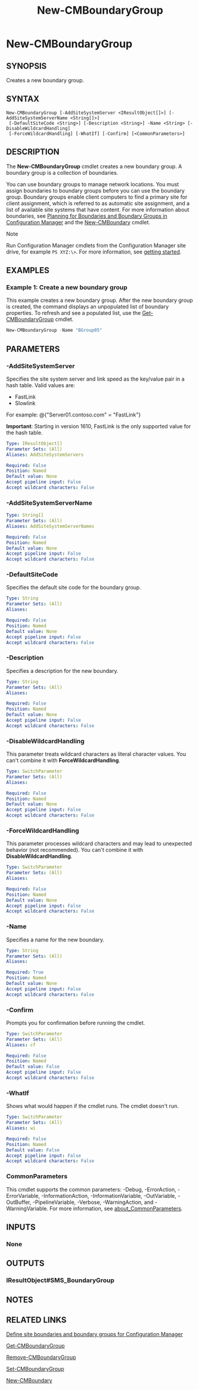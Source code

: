 ﻿---
description: Creates a new boundary group.
external help file: AdminUI.PS.dll-Help.xml
Module Name: ConfigurationManager
ms.date: 05/05/2019
schema: 2.0.0
title: New-CMBoundaryGroup
---

# New-CMBoundaryGroup

## SYNOPSIS
Creates a new boundary group.

## SYNTAX

```
New-CMBoundaryGroup [-AddSiteSystemServer <IResultObject[]>] [-AddSiteSystemServerName <String[]>]
 [-DefaultSiteCode <String>] [-Description <String>] -Name <String> [-DisableWildcardHandling]
 [-ForceWildcardHandling] [-WhatIf] [-Confirm] [<CommonParameters>]
```

## DESCRIPTION
The **New-CMBoundaryGroup** cmdlet creates a new boundary group.
A boundary group is a collection of boundaries.

You can use boundary groups to manage network locations.
You must assign boundaries to boundary groups before you can use the boundary group.
Boundary groups enable client computers to find a primary site for client assignment, which is referred to as automatic site assignment, and a list of available site systems that have content.
For more information about boundaries, see [Planning for Boundaries and Boundary Groups in Configuration Manager](/mem/configmgr/core/servers/deploy/configure/define-site-boundaries-and-boundary-groups) and the [New-CMBoundary](New-CMBoundary.md) cmdlet.

> [!NOTE]
> Run Configuration Manager cmdlets from the Configuration Manager site drive, for example `PS XYZ:\>`. For more information, see [getting started](/powershell/sccm/overview).

## EXAMPLES

### Example 1: Create a new boundary group

This example creates a new boundary group. After the new boundary group is created, the command displays an unpopulated list of boundary properties. To refresh and see a populated list, use the [Get-CMBoundaryGroup](Get-CMBoundaryGroup.md) cmdlet.

```powershell
New-CMBoundaryGroup -Name "BGroup05"
```

## PARAMETERS

### -AddSiteSystemServer
Specifies the site system server and link speed as the key/value pair in a hash table.
Valid values are:

- FastLink
- Slowlink

For example: @{"Server01.contoso.com" = "FastLink"}

**Important**: Starting in version 1610, FastLink is the only supported value for the hash table.

```yaml
Type: IResultObject[]
Parameter Sets: (All)
Aliases: AddSiteSystemServers

Required: False
Position: Named
Default value: None
Accept pipeline input: False
Accept wildcard characters: False
```

### -AddSiteSystemServerName
```yaml
Type: String[]
Parameter Sets: (All)
Aliases: AddSiteSystemServerNames

Required: False
Position: Named
Default value: None
Accept pipeline input: False
Accept wildcard characters: False
```

### -DefaultSiteCode
Specifies the default site code for the boundary group.

```yaml
Type: String
Parameter Sets: (All)
Aliases:

Required: False
Position: Named
Default value: None
Accept pipeline input: False
Accept wildcard characters: False
```

### -Description
Specifies a description for the new boundary.

```yaml
Type: String
Parameter Sets: (All)
Aliases:

Required: False
Position: Named
Default value: None
Accept pipeline input: False
Accept wildcard characters: False
```

### -DisableWildcardHandling

This parameter treats wildcard characters as literal character values. You can't combine it with **ForceWildcardHandling**.

```yaml
Type: SwitchParameter
Parameter Sets: (All)
Aliases:

Required: False
Position: Named
Default value: None
Accept pipeline input: False
Accept wildcard characters: False
```

### -ForceWildcardHandling

This parameter processes wildcard characters and may lead to unexpected behavior (not recommended). You can't combine it with **DisableWildcardHandling**.

```yaml
Type: SwitchParameter
Parameter Sets: (All)
Aliases:

Required: False
Position: Named
Default value: None
Accept pipeline input: False
Accept wildcard characters: False
```

### -Name
Specifies a name for the new boundary.

```yaml
Type: String
Parameter Sets: (All)
Aliases:

Required: True
Position: Named
Default value: None
Accept pipeline input: False
Accept wildcard characters: False
```

### -Confirm
Prompts you for confirmation before running the cmdlet.

```yaml
Type: SwitchParameter
Parameter Sets: (All)
Aliases: cf

Required: False
Position: Named
Default value: False
Accept pipeline input: False
Accept wildcard characters: False
```

### -WhatIf

Shows what would happen if the cmdlet runs. The cmdlet doesn't run.

```yaml
Type: SwitchParameter
Parameter Sets: (All)
Aliases: wi

Required: False
Position: Named
Default value: False
Accept pipeline input: False
Accept wildcard characters: False
```

### CommonParameters
This cmdlet supports the common parameters: -Debug, -ErrorAction, -ErrorVariable, -InformationAction, -InformationVariable, -OutVariable, -OutBuffer, -PipelineVariable, -Verbose, -WarningAction, and -WarningVariable. For more information, see [about_CommonParameters](http://go.microsoft.com/fwlink/?LinkID=113216).

## INPUTS

### None
## OUTPUTS

### IResultObject#SMS_BoundaryGroup
## NOTES

## RELATED LINKS

[Define site boundaries and boundary groups for Configuration Manager](/sccm/core/servers/deploy/configure/define-site-boundaries-and-boundary-groups#a-namebkmkboundarygroupsa-boundary-group/)

[Get-CMBoundaryGroup](Get-CMBoundaryGroup.md)

[Remove-CMBoundaryGroup](Remove-CMBoundaryGroup.md)

[Set-CMBoundaryGroup](Set-CMBoundaryGroup.md)

[New-CMBoundary](New-CMBoundary.md)

